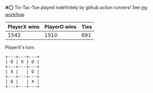 :x::o: Tic-Tac-Toe played indefinitely by github action runners! See [my workflow](.github/workflows/play.yaml).

|PlayerX wins|PlayerO wins|Ties|
|-|-|-|
|1542|1510|691|

PlayerX's turn.

<pre>
+---+---+---+
| O | X | O |
+---+---+---+
| X |   | O |
+---+---+---+
| O |   | X |
+---+---+---+
</pre>